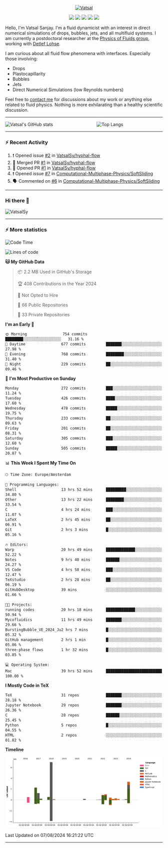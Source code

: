 <center>

[<img alt="Vatsal" width="200px" src="https://www.dropbox.com/s/dxyybgtblo8er6h/Logo_Vatsal_Vector.png?raw=1">](https://www.vatsalsanjay.com)

[<img src="https://img.shields.io/badge/googlescholar-4285F4?&style=for-the-badge&logo=googlescholar&logoColor=white">](https://scholar.google.com/citations?hl=en&user=67aQviYAAAAJ)
[<img src="https://img.shields.io/static/v1.svg?&style=for-the-badge&logo=ResearchGate&label=&message=ResearchGate&logoColor=white&color=green">](https://www.researchgate.net/profile/Vatsal-Sanjay-2)
[<img src="https://img.shields.io/badge/twitter-1DA1F2?&style=for-the-badge&logo=twitter&logoColor=white">](https://twitter.com/VatsalSanjay)
[<img src="https://img.shields.io/badge/linkedin-0A66C2?&style=for-the-badge&logo=linkedin">](https://www.linkedin.com/in/vatsalsanjay/)
[<img src="https://img.shields.io/badge/orcid-A6CE39?&style=for-the-badge&logo=orcid&logoColor=white">](https://orcid.org/0000-0002-4293-6099)

</center>

Hello, I'm Vatsal Sanjay. I'm a fluid dynamicist with an interest in direct numerical simulations of drops, bubbles, jets, and all multifluid systems. I am currently a postdoctoral researcher at the [Physics of Fluids group](https://pof.tnw.utwente.nl), working with [Detlef Lohse](https://en.wikipedia.org/wiki/Detlef_Lohse). 

I am curious about all fluid flow phenomena with interfaces. Especially those involving:

- Drops
- Plastocapillarity
- Bubbles
- Jets
- Direct Numerical Simulations (low Reynolds numbers)

Feel free to [contact me](mailto:contact@vatsalsanjay.com) for discussions about my work or anything else related to fluid physics. Nothing is more exhilarating than a healthy scientific discussion.

<!-- ![Vatsal's GitHub stats](https://github-readme-stats-xi-wine-74.vercel.app/api?username=VatsalSy&show_icons=true&theme=vision-friendly-dark)

![Top Langs](https://github-readme-stats-xi-wine-74.vercel.app/api/top-langs/?username=VatsalSy&layout=compact&theme=vision-friendly-dark) -->

---
<div style="display: flex; justify-content: space-between;">
    <img src="https://github-readme-stats-xi-wine-74.vercel.app/api?username=VatsalSy&show_icons=true&theme=vision-friendly-dark" alt="Vatsal's GitHub stats" style="width: 55%;">
    <img src="https://github-readme-stats-xi-wine-74.vercel.app/api/top-langs/?username=VatsalSy&layout=compact&theme=vision-friendly-dark" alt="Top Langs" style="width: 42%;">
</div>

---

### :zap: Recent Activity

<!--START_SECTION:activity-->
1. ❗ Opened issue [#2](https://github.com/VatsalSy/hyphal-flow/issues/2) in [VatsalSy/hyphal-flow](https://github.com/VatsalSy/hyphal-flow)
2. 🎉 Merged PR [#1](https://github.com/VatsalSy/hyphal-flow/pull/1) in [VatsalSy/hyphal-flow](https://github.com/VatsalSy/hyphal-flow)
3. 💪 Opened PR [#1](https://github.com/VatsalSy/hyphal-flow/pull/1) in [VatsalSy/hyphal-flow](https://github.com/VatsalSy/hyphal-flow)
4. ❗ Opened issue [#7](https://github.com/Computational-Multiphase-Physics/SoftSliding/issues/7) in [Computational-Multiphase-Physics/SoftSliding](https://github.com/Computational-Multiphase-Physics/SoftSliding)
5. 🗣 Commented on [#6](https://github.com/Computational-Multiphase-Physics/SoftSliding/pull/6#issuecomment-2269025105) in [Computational-Multiphase-Physics/SoftSliding](https://github.com/Computational-Multiphase-Physics/SoftSliding)
<!--END_SECTION:activity-->
---

### Hi there 👋
<p align="left"> <img src="https://komarev.com/ghpvc/?username=VatsalSy&label=Profile%20views&color=orange&style=for-the-badge" alt="VatsalSy" /> </p>

---
### :zap: More statistics

<!--START_SECTION:waka-->
![Code Time](http://img.shields.io/badge/Code%20Time-97%20hrs%2047%20mins-blue)

![Lines of code](https://img.shields.io/badge/From%20Hello%20World%20I%27ve%20Written-18.6%20million%20lines%20of%20code-blue)

**🐱 My GitHub Data** 

> 📦 2.2 MB Used in GitHub's Storage 
 > 
> 🏆 408 Contributions in the Year 2024
 > 
> 🚫 Not Opted to Hire
 > 
> 📜 66 Public Repositories 
 > 
> 🔑 33 Private Repositories 
 > 
**I'm an Early 🐤** 

```text
🌞 Morning                754 commits         ████████░░░░░░░░░░░░░░░░░   31.16 % 
🌆 Daytime                677 commits         ███████░░░░░░░░░░░░░░░░░░   27.98 % 
🌃 Evening                760 commits         ████████░░░░░░░░░░░░░░░░░   31.40 % 
🌙 Night                  229 commits         ██░░░░░░░░░░░░░░░░░░░░░░░   09.46 % 
```
📅 **I'm Most Productive on Sunday** 

```text
Monday                   272 commits         ███░░░░░░░░░░░░░░░░░░░░░░   11.24 % 
Tuesday                  426 commits         ████░░░░░░░░░░░░░░░░░░░░░   17.60 % 
Wednesday                478 commits         █████░░░░░░░░░░░░░░░░░░░░   19.75 % 
Thursday                 233 commits         ██░░░░░░░░░░░░░░░░░░░░░░░   09.63 % 
Friday                   201 commits         ██░░░░░░░░░░░░░░░░░░░░░░░   08.31 % 
Saturday                 305 commits         ███░░░░░░░░░░░░░░░░░░░░░░   12.60 % 
Sunday                   505 commits         █████░░░░░░░░░░░░░░░░░░░░   20.87 % 
```


📊 **This Week I Spent My Time On** 

```text
🕑︎ Time Zone: Europe/Amsterdam

💬 Programming Languages: 
Shell                    13 hrs 52 mins      █████████░░░░░░░░░░░░░░░░   34.80 % 
Other                    13 hrs 22 mins      ████████░░░░░░░░░░░░░░░░░   33.54 % 
C                        4 hrs 24 mins       ███░░░░░░░░░░░░░░░░░░░░░░   11.07 % 
LaTeX                    2 hrs 45 mins       ██░░░░░░░░░░░░░░░░░░░░░░░   06.91 % 
Git                      2 hrs 3 mins        █░░░░░░░░░░░░░░░░░░░░░░░░   05.16 % 

🔥 Editors: 
Warp                     20 hrs 49 mins      █████████████░░░░░░░░░░░░   52.22 % 
Notes                    9 hrs 40 mins       ██████░░░░░░░░░░░░░░░░░░░   24.27 % 
VS Code                  4 hrs 58 mins       ███░░░░░░░░░░░░░░░░░░░░░░   12.47 % 
TeXstudio                2 hrs 28 mins       ██░░░░░░░░░░░░░░░░░░░░░░░   06.19 % 
GitHubDesktop            39 mins             ░░░░░░░░░░░░░░░░░░░░░░░░░   01.66 % 

🐱‍💻 Projects: 
running codes            20 hrs 18 mins      █████████████░░░░░░░░░░░░   50.94 % 
Mycofluidics             11 hrs 49 mins      ███████░░░░░░░░░░░░░░░░░░   29.66 % 
BurstingBubble_VE_2024_Ju2 hrs 7 mins        █░░░░░░░░░░░░░░░░░░░░░░░░   05.32 % 
GitHub management        2 hrs 1 min         █░░░░░░░░░░░░░░░░░░░░░░░░   05.06 % 
three-phase flows        1 hr 32 mins        █░░░░░░░░░░░░░░░░░░░░░░░░   03.85 % 

💻 Operating System: 
Mac                      39 hrs 52 mins      █████████████████████████   100.00 % 
```

**I Mostly Code in TeX** 

```text
TeX                      31 repos            ███████░░░░░░░░░░░░░░░░░░   28.18 % 
Jupyter Notebook         29 repos            ███████░░░░░░░░░░░░░░░░░░   26.36 % 
C                        28 repos            ██████░░░░░░░░░░░░░░░░░░░   25.45 % 
Python                   5 repos             █░░░░░░░░░░░░░░░░░░░░░░░░   04.55 % 
HTML                     2 repos             ░░░░░░░░░░░░░░░░░░░░░░░░░   01.82 % 
```



**Timeline**

![Lines of Code chart](https://raw.githubusercontent.com/VatsalSy/VatsalSy/main/assets/bar_graph.png)


 Last Updated on 07/08/2024 16:21:22 UTC
<!--END_SECTION:waka-->
---
